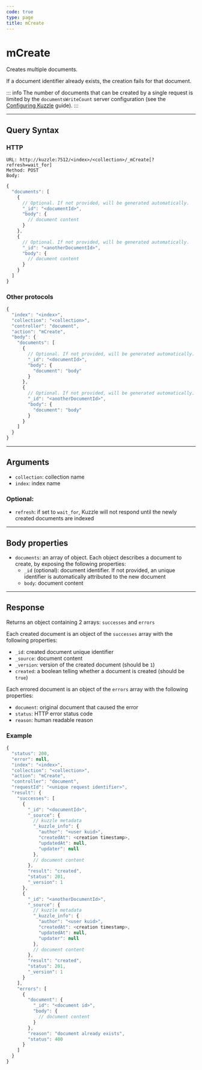 ```yaml
---
code: true
type: page
title: mCreate
---
```


# mCreate

Creates multiple documents.

If a document identifier already exists, the creation fails for that document.

::: info
The number of documents that can be created by a single request is limited by the `documentsWriteCount` server configuration (see the [Configuring Kuzzle](/core/2/guides/essentials/configuration) guide).
:::

---

## Query Syntax

### HTTP

```http
URL: http://kuzzle:7512/<index>/<collection>/_mCreate[?refresh=wait_for]
Method: POST
Body:
```

```js
{
  "documents": [
    {
      // Optional. If not provided, will be generated automatically.
      "_id": "<documentId>",
      "body": {
        // document content
      }
    },
    {
      // Optional. If not provided, will be generated automatically.
      "_id": "<anotherDocumentId>",
      "body": {
        // document content
      }
    }
  ]
}
```

### Other protocols

```js
{
  "index": "<index>",
  "collection": "<collection>",
  "controller": "document",
  "action": "mCreate",
  "body": {
    "documents": [
      {
        // Optional. If not provided, will be generated automatically.
        "_id": "<documentId>",
        "body": {
          "document": "body"
        }
      },
      {
        // Optional. If not provided, will be generated automatically.
        "_id": "<anotherDocumentId>",
        "body": {
          "document": "body"
        }
      }
    ]
  }
}
```

---

## Arguments

- `collection`: collection name
- `index`: index name

### Optional:

- `refresh`: if set to `wait_for`, Kuzzle will not respond until the newly created documents are indexed

---

## Body properties

- `documents`: an array of object. Each object describes a document to create, by exposing the following properties:
  - `_id` (optional): document identifier. If not provided, an unique identifier is automatically attributed to the new document
  - `body`: document content

---

## Response

Returns an object containing 2 arrays: `successes` and `errors`

Each created document is an object of the `successes` array with the following properties:

- `_id`: created document unique identifier
- `_source`: document content
- `_version`: version of the created document (should be `1`)
- `created`: a boolean telling whether a document is created (should be `true`)

Each errored document is an object of the `errors` array with the following properties:

- `document`: original document that caused the error
- `status`: HTTP error status code
- `reason`: human readable reason

### Example

```js
{
  "status": 200,
  "error": null,
  "index": "<index>",
  "collection": "<collection>",
  "action": "mCreate",
  "controller": "document",
  "requestId": "<unique request identifier>",
  "result": {
    "successes": [
      {
        "_id": "<documentId>",
        "_source": {
          // kuzzle metadata
          "_kuzzle_info": {
            "author": "<user kuid>",
            "createdAt": <creation timestamp>,
            "updatedAt": null,
            "updater": null
          },
          // document content
        },
        "result": "created",
        "status": 201,
        "_version": 1
      },
      {
        "_id": "<anotherDocumentId>",
        "_source": {
          // kuzzle metadata
          "_kuzzle_info": {
            "author": "<user kuid>",
            "createdAt": <creation timestamp>,
            "updatedAt": null,
            "updater": null
          },
          // document content
        },
        "result": "created",
        "status": 201,
        "_version": 1
      }
    ],
    "errors": [
      {
        "document": {
          "_id": "<document id>",
          "body": {
            // document content
          }
        },
        "reason": "document already exists",
        "status": 400
      }
    ]
  }
}
```
